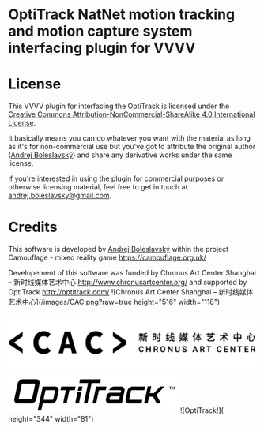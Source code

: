 OptiTrack NatNet motion tracking and motion capture system interfacing plugin for VVVV
=========

# License

This VVVV plugin for interfacing the OptiTrack is licensed under the [Creative Commons Attribution-NonCommercial-ShareAlike 4.0 International License](http://creativecommons.org/licenses/by-nc-sa/4.0/).  

It basically means you can do whatever you want with the material as long as it's for non-commercial use but you've got to attribute the original author ([Andrej Boleslavský](http://github.com/id144)) and share any derivative works under the same license.

If you're interested in using the plugin for commercial purposes or otherwise licensing material, feel free to get in touch at [andrej.boleslavsky@gmail.com](mailto:andrej.boleslavsky@gmail.com).

# Credits
This software is developed by [Andrej Boleslavský](http://id144.org) within the project Camouflage -  mixed reality game https://camouflage.org.uk/
                                                                    
Developement of this software was funded by Chronus Art Center Shanghai – 新时线媒体艺术中心 http://www.chronusartcenter.org/ and supported by OptiTrack http://optitrack.com/
![Chronus Art Center Shanghai – 新时线媒体艺术中心](/images/CAC.png?raw=true height="516" width="118")

<img src="/images/CAC.png?raw=true" width="516px" height="118px"/>
<img src="/images/OptiTrack.png?raw=true" width="344px" height="81px"/>                                                                  
![OptiTrack!]( height="344" width="81")

